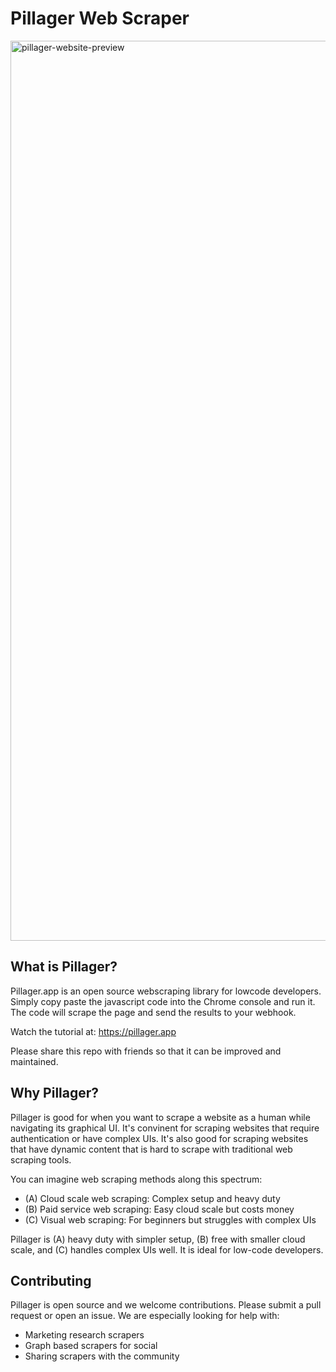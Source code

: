 # Pillager Web Scraper

<img width="1440" alt="pillager-website-preview" src="https://github.com/0xterran/pillager-web-scraper/assets/96885027/82903c22-778b-4666-add0-ab000e0ad97d">

## What is Pillager?

Pillager.app is an open source webscraping library for lowcode developers. Simply copy paste the javascript code into the Chrome console and run it. The code will scrape the page and send the results to your webhook.

Watch the tutorial at: https://pillager.app

Please share this repo with friends so that it can be improved and maintained.


## Why Pillager?

Pillager is good for when you want to scrape a website as a human while navigating its graphical UI. It's convinent for scraping websites that require authentication or have complex UIs. It's also good for scraping websites that have dynamic content that is hard to scrape with traditional web scraping tools.

You can imagine web scraping methods along this spectrum:

- (A) Cloud scale web scraping: Complex setup and heavy duty
- (B) Paid service web scraping: Easy cloud scale but costs money
- (C) Visual web scraping: For beginners but struggles with complex UIs

Pillager is (A) heavy duty with simpler setup, (B) free with smaller cloud scale, and (C) handles complex UIs well. It is ideal for low-code developers.

## Contributing

Pillager is open source and we welcome contributions. Please submit a pull request or open an issue. We are especially looking for help with:

- Marketing research scrapers
- Graph based scrapers for social
- Sharing scrapers with the community
